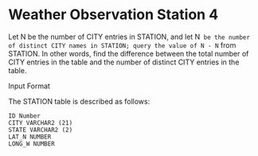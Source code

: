 Weather Observation Station 4
=============


Let N be the number of CITY entries in STATION, and let N` be the number of distinct CITY names in STATION; query the value of N - N` from STATION. In other words, find the difference between the total number of CITY entries in the table and the number of distinct CITY entries in the table.

Input Format

The STATION table is described as follows:
```
ID Number
CITY VARCHAR2 (21)
STATE VARCHAR2 (2)
LAT_N NUMBER
LONG_W NUMBER
```